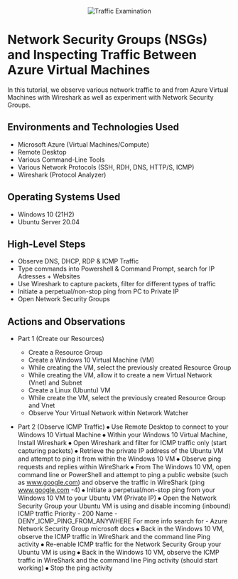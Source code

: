 <p align="center">
<img src="https://i.imgur.com/Ua7udoS.png" alt="Traffic Examination"/>
</p>

<h1>Network Security Groups (NSGs) and Inspecting Traffic Between Azure Virtual Machines</h1>
In this tutorial, we observe various network traffic to and from Azure Virtual Machines with Wireshark as well as experiment with Network Security Groups. <br />

<h2>Environments and Technologies Used</h2>

- Microsoft Azure (Virtual Machines/Compute)
- Remote Desktop
- Various Command-Line Tools
- Various Network Protocols (SSH, RDH, DNS, HTTP/S, ICMP)
- Wireshark (Protocol Analyzer)

<h2>Operating Systems Used </h2>

- Windows 10 (21H2)
- Ubuntu Server 20.04

<h2>High-Level Steps</h2>
 
 - Observe DNS, DHCP, RDP & ICMP Traffic
 - Type commands into Powershell & Command Prompt, search for IP Adresses + Websites
 - Use Wireshark to capture packets, filter for different types of traffic
 - Initiate a perpetual/non-stop ping from PC to Private IP
 - Open Network Security Groups
 
 <h2>Actions and Observations</h2>
 
- Part 1 (Create our Resources)
  - Create a Resource Group
  - Create a Windows 10 Virtual Machine (VM)
  - While creating the VM, select the previously created Resource Group
  - While creating the VM, allow it to create a new Virtual Network (Vnet) and Subnet
  - Create a Linux (Ubuntu) VM
  - While create the VM, select the previously created Resource Group and Vnet
  - Observe Your Virtual Network within Network Watcher

- Part 2 (Observe ICMP Traffic)
⦁	Use Remote Desktop to connect to your Windows 10 Virtual Machine
⦁	Within your Windows 10 Virtual Machine, Install Wireshark
⦁	Open Wireshark and filter for ICMP traffic only (start capturing packets)
⦁	Retrieve the private IP address of the Ubuntu VM and attempt to ping it from within the Windows 10 VM
⦁	Observe ping requests and replies within WireShark
⦁	From The Windows 10 VM, open command line or PowerShell and attempt to ping a public website (such as www.google.com) and observe the traffic in WireShark
(ping www.google.com -4)
⦁	Initiate a perpetual/non-stop ping from your Windows 10 VM to your Ubuntu VM (Private IP)
⦁	Open the Network Security Group your Ubuntu VM is using and disable incoming (inbound) ICMP traffic
Priority - 200
Name - DENY_ICMP_PING_FROM_ANYWHERE
For more info search for - Azure Network Security Group microsoft docs
⦁	Back in the Windows 10 VM, observe the ICMP traffic in WireShark and the command line Ping activity
⦁	Re-enable ICMP traffic for the Network Security Group your Ubuntu VM is using
⦁	Back in the Windows 10 VM, observe the ICMP traffic in WireShark and the command line Ping activity (should start working)
⦁	Stop the ping activity

